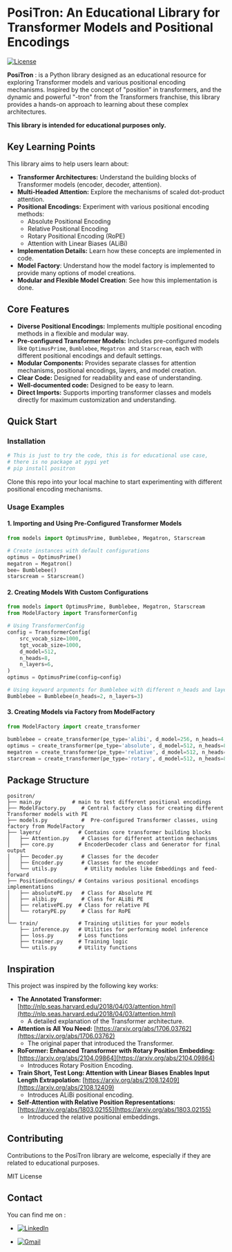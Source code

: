 # PosiTron: An Educational Library for Transformer Models and Positional Encodings

[![License](https://img.shields.io/badge/License-MIT-blue.svg)](https://opensource.org/licenses/MIT)

**PosiTron** : is a Python library designed as an educational resource for exploring Transformer models and various positional encoding mechanisms. Inspired by the concept of "position" in transformers, and the dynamic and powerful "-tron" from the Transformers franchise, this library provides a hands-on approach to learning about these complex architectures.

**This library is intended for educational purposes only.**

## Key Learning Points

This library aims to help users learn about:

* **Transformer Architectures:** Understand the building blocks of Transformer models (encoder, decoder, attention).
* **Multi-Headed Attention:** Explore the mechanisms of scaled dot-product attention.
* **Positional Encodings:** Experiment with various positional encoding methods:
  * Absolute Positional Encoding
  * Relative Positional Encoding
  * Rotary Positional Encoding (RoPE)
  * Attention with Linear Biases (ALiBi)
* **Implementation Details:** Learn how these concepts are implemented in code.
* **Model Factory**: Understand how the model factory is implemented to provide many options of model creations.
* **Modular and Flexible Model Creation**: See how this implementation is done.

## Core Features

* **Diverse Positional Encodings:** Implements multiple positional encoding methods in a flexible and modular way.
* **Pre-configured Transformer Models:** Includes pre-configured models like `OptimusPrime`, `Bumblebee`, `Megatron `and `Starscream`, each with different positional encodings and default settings.
* **Modular Components:**  Provides separate classes for attention mechanisms, positional encodings, layers, and model creation.
* **Clear Code:** Designed for readability and ease of understanding.
* **Well-documented code:** Designed to be easy to learn.
* **Direct Imports:** Supports importing transformer classes and models directly for maximum customization and understanding.

## Quick Start

### Installation

```bash
# This is just to try the code, this is for educational use case,
# there is no package at pypi yet
# pip install positron
```

Clone this repo into your local machine to start experimenting with different positional encoding mechanisms.

### Usage Examples

#### 1. Importing and Using Pre-Configured Transformer Models

```python
from models import OptimusPrime, Bumblebee, Megatron, Starscream

# Create instances with default configurations
optimus = OptimusPrime()
megatron = Megatron()
bee= Bumblebee()
starscream = Starscream()
```

#### 2. Creating Models With Custom Configurations

```python
from models import OptimusPrime, Bumblebee, Megatron, Starscream
from ModelFactory import TransformerConfig

# Using TransformerConfig
config = TransformerConfig(
    src_vocab_size=1000,
    tgt_vocab_size=1000,
    d_model=512,
    n_heads=8,
    n_layers=6,
)
optimus = OptimusPrime(config=config)

# Using keyword arguments for Bumblebee with different n_heads and layers
Bumblebee = Bumblebee(n_heads=2, n_layers=3)
```

#### 3. Creating Models via Factory from ModelFactory

```python
from ModelFactory import create_transformer

bumblebee = create_transformer(pe_type='alibi', d_model=256, n_heads=4, src_vocab_size=1000, tgt_vocab_size=1000)
optimus = create_transformer(pe_type='absolute', d_model=512, n_heads=8, src_vocab_size=1000, tgt_vocab_size=1000)
megatron = create_transformer(pe_type='relative', d_model=512, n_heads=8, max_length=5000, src_vocab_size=1000, tgt_vocab_size=1000)
starcream = create_transformer(pe_type='rotary', d_model=512, n_heads=8, max_length=5000, src_vocab_size=1000, tgt_vocab_size=1000)
```

## Package Structure

```
positron/
├── main.py          # main to test different positional encodings
├── ModelFactory.py     # Central factory class for creating different Transformer models with PE
├── models.py           #  Pre-configured Transformer classes, using factory from ModelFactory
├── layers/            # Contains core transformer building blocks
│   ├── Attention.py    # Classes for different attention mechanisms
│   ├── core.py        # EncoderDecoder class and Generator for final output
│   ├── Decoder.py      # Classes for the decoder
│   ├── Encoder.py      # Classes for the encoder
│   └── utils.py         # Utility modules like Embeddings and feed-forward
├── PositionEncodings/ # Contains various positional encodings implementations
│   ├── absolutePE.py   # Class for Absolute PE
│   ├── alibi.py        # Class for ALiBi PE
│   ├── relativePE.py  # Class for relative PE
│   └── rotaryPE.py     # Class for RoPE
│
└── train/             # Training utilities for your models
    ├── inference.py   # Utilities for performing model inference
    ├── loss.py        # Loss functions
    ├── trainer.py     # Training logic
    └── utils.py       # Utility functions

```

## Inspiration

This project was inspired by the following key works:

* **The Annotated Transformer:** [http://nlp.seas.harvard.edu/2018/04/03/attention.html](http://nlp.seas.harvard.edu/2018/04/03/attention.html)
  * A detailed explanation of the Transformer architecture.
* **Attention is All You Need:** [https://arxiv.org/abs/1706.03762](https://arxiv.org/abs/1706.03762)
  * The original paper that introduced the Transformer.
* **RoFormer: Enhanced Transformer with Rotary Position Embedding:** [https://arxiv.org/abs/2104.09864](https://arxiv.org/abs/2104.09864)
  * Introduces Rotary Position Encoding.
* **Train Short, Test Long: Attention with Linear Biases Enables Input Length Extrapolation:** [https://arxiv.org/abs/2108.12409](https://arxiv.org/abs/2108.12409)
  * Introduces ALiBi positional encoding.
* **Self-Attention with Relative Position Representations:** [https://arxiv.org/abs/1803.02155](https://arxiv.org/abs/1803.02155)
  * Introduced the relative positional embeddings.

## Contributing

Contributions to the PosiTron library are welcome, especially if they are related to educational purposes.

MIT License

## Contact

You can find me on :[
](https://www.linkedin.com/in/ahmed-elshahawy-a42149218/)

* [![LinkedIn](https://img.shields.io/badge/LinkedIn-Profile-blue?logo=linkedin&logoColor=white)](https://www.linkedin.com/in/ahmed-elshahawy-a42149218/)

* [![Gmail](https://img.shields.io/badge/Gmail-Email-red?style=flat&logo=gmail)](mailto:ahmedelshahawy078@gmail.com)
